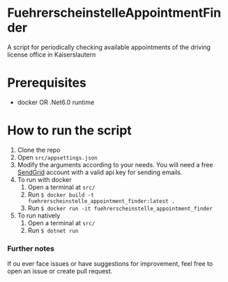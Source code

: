 # FuehrerscheinstelleAppointmentFinder
A script for periodically checking available appointments of the driving license office in Kaiserslautern

# Prerequisites
- docker OR .Net6.0 runtime

# How to run the script
1. Clone the repo
2. Open `src/appsettings.json`
3. Modify the arguments according to your needs. You will need a free [SendGrid](https://signup.sendgrid.com/) account with a valid api key for sending emails.
4. To run with docker
	1. Open a terminal at `src/`
	2. Run `$ docker build -t fuehrerscheinstelle_appointment_finder:latest .`
	3. Run `$ docker run -it fuehrerscheinstelle_appointment_finder`
5. To run natively
	1. Open a terminal at `src/`
	2. Run `$ dotnet run`

### Further notes
If ou ever face issues or have suggestions for improvement, feel free to open an issue or create pull request.
